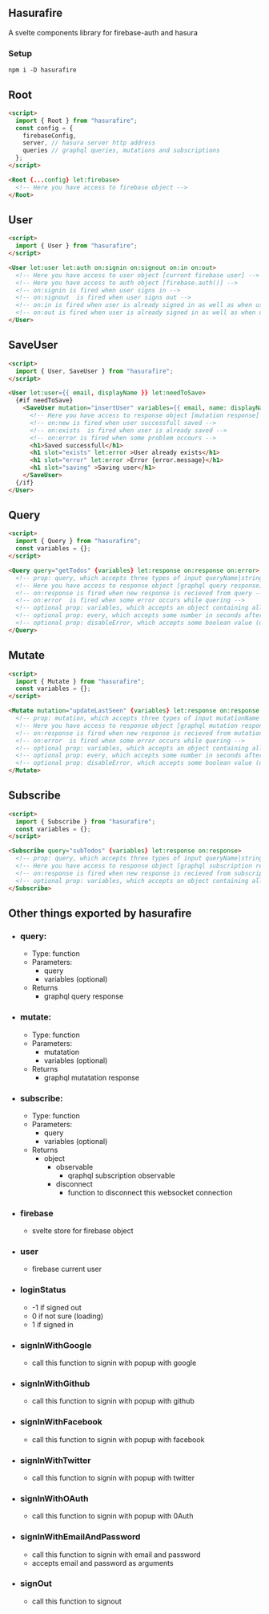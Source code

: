 ## Hasurafire

A svelte components library for firebase-auth and hasura

### Setup

```
npm i -D hasurafire
```

## Root

```html
<script>
  import { Root } from "hasurafire";
  const config = {
    firebaseConfig,
    server, // hasura server http address
    queries // graphql queries, mutations and subscriptions
  };
</script>

<Root {...config} let:firebase>
  <!-- Here you have access to firebase object -->
</Root>
```

## User

```html
<script>
  import { User } from "hasurafire";
</script>

<User let:user let:auth on:signin on:signout on:in on:out>
  <!-- Here you have access to user object [current firebase user] -->
  <!-- Here you have access to auth object [firebase.auth()] -->
  <!-- on:signin is fired when user signs in -->
  <!-- on:signout  is fired when user signs out -->
  <!-- on:in is fired when user is already signed in as well as when user signs in -->
  <!-- on:out is fired when user is already signed in as well as when user signs out -->
</User>
```

## SaveUser

```html
<script>
  import { User, SaveUser } from "hasurafire";
</script>

<User let:user={{ email, displayName }} let:needToSave>
  {#if needToSave}
    <SaveUser mutation="insertUser" variables={{ email, name: displayName }} let:response on:error={signOut} >
      <!-- Here you have access to response object [mutation response] -->
      <!-- on:new is fired when user successfull saved -->
      <!-- on:exists  is fired when user is already saved -->
      <!-- on:error is fired when some problem occours -->
      <h1>Saved successfull</h1>
      <h1 slot="exists" let:error >User already exists</h1>
      <h1 slot="error" let:error >Error {error.message}</h1>
      <h1 slot="saving" >Saving user</h1>
    </SaveUser>
  {/if}
</User>
```

## Query

```html
<script>
  import { Query } from "hasurafire";
  const variables = {};
</script>

<Query query="getTodos" {variables} let:response on:response on:error>
  <!-- prop: query, which accepts three types of input queryName|stringQuery|gqlTagQuery -->
  <!-- Here you have access to response object [graphql query response] -->
  <!-- on:response is fired when new response is recieved from query -->
  <!-- on:error  is fired when some error occurs while quering -->
  <!-- optional prop: variables, which accepts an object containing all the variables needed for this graplql query -->
  <!-- optional prop: every, which accepts some number in seconds after which re-execute this query -->
  <!-- optional prop: disableError, which accepts some boolean value (used with every prop to disable error slot from rendering) -->
</Query>
```

## Mutate

```html
<script>
  import { Mutate } from "hasurafire";
  const variables = {};
</script>

<Mutate mutation="updateLastSeen" {variables} let:response on:response on:error>
  <!-- prop: mutation, which accepts three types of input mutationName|stringMutation|gqlTagMutation -->
  <!-- Here you have access to response object [graphql mutation response] -->
  <!-- on:response is fired when new response is recieved from mutation -->
  <!-- on:error  is fired when some error occurs while quering -->
  <!-- optional prop: variables, which accepts an object containing all the variables needed for this graplql mutation -->
  <!-- optional prop: every, which accepts some number in seconds after which re-execute this mutation -->
  <!-- optional prop: disableError, which accepts some boolean value (used with every prop to disable error slot from rendering) -->
</Mutate>
```

## Subscribe

```html
<script>
  import { Subscribe } from "hasurafire";
  const variables = {};
</script>

<Subscribe query="subTodos" {variables} let:response on:response>
  <!-- prop: query, which accepts three types of input queryName|stringQuery|gqlTagQuery -->
  <!-- Here you have access to response object [graphql subscription response] -->
  <!-- on:response is fired when new response is recieved from subscription -->
  <!-- optional prop: variables, which accepts an object containing all the variables needed for this graplql subscription -->
</Subscribe>
```

## Other things exported by hasurafire

- ### query:

  - Type: function
  - Parameters:
    - query
    - variables (optional)
  - Returns
    - graphql query response

- ### mutate:

  - Type: function
  - Parameters:
    - mutatation
    - variables (optional)
  - Returns
    - graphql mutatation response

- ### subscribe:

  - Type: function
  - Parameters:
    - query
    - variables (optional)
  - Returns
    - object
      - observable
        - qraphql subscription observable
      - disconnect
        - function to disconnect this websocket connection

- ### firebase

  - svelte store for firebase object

- ### user

  - firebase current user

- ### loginStatus

  - -1 if signed out
  - 0 if not sure (loading)
  - 1 if signed in

- ### signInWithGoogle

  - call this function to signin with popup with google

- ### signInWithGithub

  - call this function to signin with popup with github

- ### signInWithFacebook

  - call this function to signin with popup with facebook

- ### signInWithTwitter

  - call this function to signin with popup with twitter

- ### signInWithOAuth

  - call this function to signin with popup with 0Auth

- ### signInWithEmailAndPassword

  - call this function to signin with email and password
  - accepts email and password as arguments

- ### signOut
  - call this function to signout

